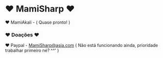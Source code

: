 # ♥ MamiSharp ♥

 ♥ MamiAkali - ( Quase pronto! )
 
### ♥ Doações ♥

♥ Paypal - MamiSharp@asia.com ( Não está funcionando ainda, prioridade trabalhar primeiro né? ^^' )

